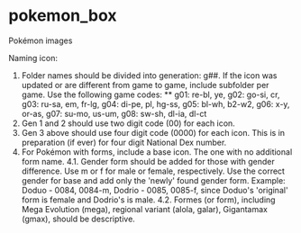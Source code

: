 # pokemon_box
Pokémon images

Naming icon:

1. Folder names should be divided into generation: g##. If the icon was updated or are different from game to game, include subfolder per game. Use the following game codes:
** g01: re-bl, ye, g02: go-si, cr, g03: ru-sa, em, fr-lg, g04: di-pe, pl, hg-ss, g05: bl-wh, b2-w2, g06: x-y, or-as, g07: su-mo, us-um, g08: sw-sh, dl-ia, dl-ct
2. Gen 1 and 2 should use two digit code (00) for each icon.
3. Gen 3 above should use four digit code (0000) for each icon. This is in preparation (if ever) for four digit National Dex number.
4. For Pokémon with forms, include a base icon. The one with no additional form name.
    4.1. Gender form should be added for those with gender difference. Use m or f for male or female, respectively. Use the correct gender for base and add only the 'newly' found gender form. Example: Doduo - 0084, 0084-m, Dodrio - 0085, 0085-f, since Doduo's 'original' form is female and Dodrio's is male.
    4.2. Formes (or form), including Mega Evolution (mega), regional variant (alola, galar), Gigantamax (gmax), should be descriptive.
